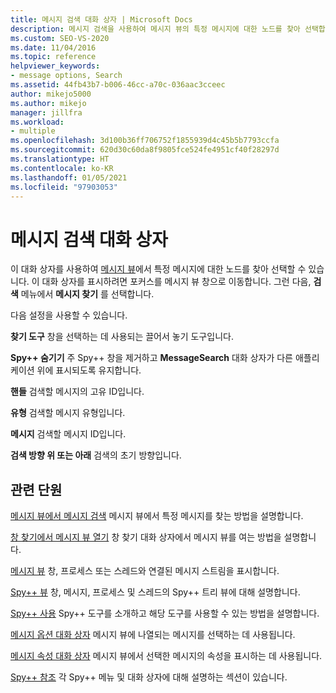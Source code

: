 ```yaml
---
title: 메시지 검색 대화 상자 | Microsoft Docs
description: 메시지 검색을 사용하여 메시지 뷰의 특정 메시지에 대한 노드를 찾아 선택합니다. 핸들, 메시지 유형, 메시지 ID로 검색할 수 있습니다.
ms.custom: SEO-VS-2020
ms.date: 11/04/2016
ms.topic: reference
helpviewer_keywords:
- message options, Search
ms.assetid: 44fb43b7-b006-46cc-a70c-036aac3cceec
author: mikejo5000
ms.author: mikejo
manager: jillfra
ms.workload:
- multiple
ms.openlocfilehash: 3d100b36ff706752f1855939d4c45b5b7793ccfa
ms.sourcegitcommit: 620d30c60da8f9805fce524fe4951cf40f28297d
ms.translationtype: HT
ms.contentlocale: ko-KR
ms.lasthandoff: 01/05/2021
ms.locfileid: "97903053"
---
```

# <a name="message-search-dialog-box"></a>메시지 검색 대화 상자
이 대화 상자를 사용하여 [메시지 뷰](../debugger/messages-view.md)에서 특정 메시지에 대한 노드를 찾아 선택할 수 있습니다. 이 대화 상자를 표시하려면 포커스를 메시지 뷰 창으로 이동합니다. 그런 다음, **검색** 메뉴에서 **메시지 찾기** 를 선택합니다.

 다음 설정을 사용할 수 있습니다.

 **찾기 도구** 창을 선택하는 데 사용되는 끌어서 놓기 도구입니다.

 **Spy++ 숨기기** 주 Spy++ 창을 제거하고 **MessageSearch** 대화 상자가 다른 애플리케이션 위에 표시되도록 유지합니다.

 **핸들** 검색할 메시지의 고유 ID입니다.

 **유형** 검색할 메시지 유형입니다.

 **메시지** 검색할 메시지 ID입니다.

 **검색 방향 위 또는 아래** 검색의 초기 방향입니다.

## <a name="related-sections"></a>관련 단원
 [메시지 뷰에서 메시지 검색](../debugger/how-to-search-for-a-message-in-messages-view.md) 메시지 뷰에서 특정 메시지를 찾는 방법을 설명합니다.

 [창 찾기에서 메시지 뷰 열기](../debugger/how-to-open-messages-view-from-find-window.md) 창 찾기 대화 상자에서 메시지 뷰를 여는 방법을 설명합니다.

 [메시지 뷰](../debugger/messages-view.md) 창, 프로세스 또는 스레드와 연결된 메시지 스트림을 표시합니다.

 [Spy++ 뷰](../debugger/spy-increment-views.md) 창, 메시지, 프로세스 및 스레드의 Spy++ 트리 뷰에 대해 설명합니다.

 [Spy++ 사용](../debugger/using-spy-increment.md) Spy++ 도구를 소개하고 해당 도구를 사용할 수 있는 방법을 설명합니다.

 [메시지 옵션 대화 상자](../debugger/message-options-dialog-box.md) 메시지 뷰에 나열되는 메시지를 선택하는 데 사용됩니다.

 [메시지 속성 대화 상자](../debugger/message-properties-dialog-box.md) 메시지 뷰에서 선택한 메시지의 속성을 표시하는 데 사용됩니다.

 [Spy++ 참조](../debugger/spy-increment-reference.md) 각 Spy++ 메뉴 및 대화 상자에 대해 설명하는 섹션이 있습니다.